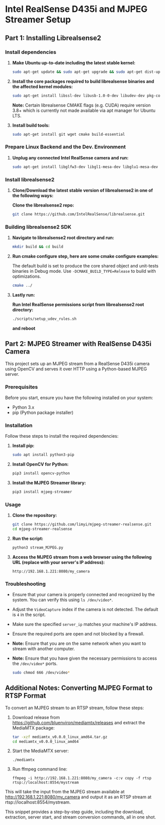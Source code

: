 # Intel RealSense D435i and MJPEG Streamer Setup

## Part 1: Installing Librealsense2

### Install dependencies

1. **Make Ubuntu up-to-date including the latest stable kernel:**

    ```bash
    sudo apt-get update && sudo apt-get upgrade && sudo apt-get dist-upgrade
    ```

2. **Install the core packages required to build librealsense binaries and the affected kernel modules:**

    ```bash
    sudo apt-get install libssl-dev libusb-1.0-0-dev libudev-dev pkg-config libgtk-3-dev
    ```

    **Note:** Certain librealsense CMAKE flags (e.g. CUDA) require version 3.8+ which is currently not made available via apt manager for Ubuntu LTS.

3. **Install build tools:**

    ```bash
    sudo apt-get install git wget cmake build-essential
    ```

### Prepare Linux Backend and the Dev. Environment

1. **Unplug any connected Intel RealSense camera and run:**

    ```bash
    sudo apt-get install libglfw3-dev libgl1-mesa-dev libglu1-mesa-dev at
    ```

### Install librealsense2

1. **Clone/Download the latest stable version of librealsense2 in one of the following ways:**

    **Clone the librealsense2 repo:**

    ```bash
    git clone https://github.com/IntelRealSense/librealsense.git
    ```

### Building librealsense2 SDK

1. **Navigate to librealsense2 root directory and run:**

    ```bash
    mkdir build && cd build
    ```

2. **Run cmake configure step, here are some cmake configure examples:**

    The default build is set to produce the core shared object and unit-tests binaries in Debug mode.
    Use `-DCMAKE_BUILD_TYPE=Release` to build with optimizations.

    ```bash
    cmake ../
    ```

3. **Lastly run:**

    **Run Intel RealSense permissions script from librealsense2 root directory:**

    ```bash
    ./scripts/setup_udev_rules.sh
    ```

    **and reboot**

## Part 2: MJPEG Streamer with RealSense D435i Camera

This project sets up an MJPEG stream from a RealSense D435i camera using OpenCV and serves it over HTTP using a Python-based MJPEG server.

### Prerequisites

Before you start, ensure you have the following installed on your system:

- Python 3.x
- pip (Python package installer)

### Installation

Follow these steps to install the required dependencies:

1. **Install pip:**

    ```sh
    sudo apt install python3-pip
    ```

2. **Install OpenCV for Python:**

    ```sh
    pip3 install opencv-python
    ```

3. **Install the MJPEG Streamer library:**

    ```sh
    pip3 install mjpeg-streamer
    ```

### Usage

1. **Clone the repository:**

    ```sh
    git clone https://github.com/limyi/mjpeg-streamer-realsense.git
    cd mjpeg-streamer-realsense
    ```

2. **Run the script:**

    ```sh
    python3 stream_MJPEG.py
    ```

3. **Access the MJPEG stream from a web browser using the following URL (replace with your server's IP address):**

    ```
    http://192.168.1.221:8080/my_camera
    ```

### Troubleshooting

- Ensure that your camera is properly connected and recognized by the system. You can verify this using `ls /dev/video*`.
- Adjust the `VideoCapture` index if the camera is not detected. The default is `4` in the script.
- Make sure the specified `server_ip` matches your machine's IP address.
- Ensure the required ports are open and not blocked by a firewall.
- **Note:** Ensure that you are on the same network when you want to stream with another computer.
- **Note:** Ensure that you have given the necessary permissions to access the `/dev/video*` ports.

    ```sh
    sudo chmod 666 /dev/video*
    ```

## Additional Notes: Converting MJPEG Format to RTSP Format

To convert an MJPEG stream to an RTSP stream, follow these steps:

1. Download release from https://github.com/bluenviron/mediamtx/releases and extract the MediaMTX package:
   ```sh
   tar -xzf mediamtx_v0.0.0_linux_amd64.tar.gz
   cd mediamtx_v0.0.0_linux_amd64
   ```
2. Start the MediaMTX server:
    ```
    ./mediamtx
    ```
    
3. Run ffmpeg command line:
    ```
    ffmpeg -i http://192.168.1.221:8080/my_camera -c:v copy -f rtsp rtsp://localhost:8554/mystream

    ```
This will take the input from the MJPEG stream available at http://192.168.1.221:8080/my_camera and output it as an RTSP stream at rtsp://localhost:8554/mystream.

This snippet provides a step-by-step guide, including the download, extraction, server start, and stream conversion commands, all in one shot.
